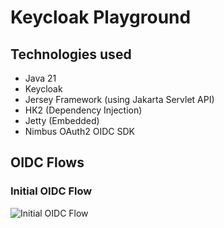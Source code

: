 # Keycloak Playground

## Technologies used
- Java 21
- Keycloak
- Jersey Framework (using Jakarta Servlet API)
- HK2 (Dependency Injection)
- Jetty (Embedded)
- Nimbus OAuth2 OIDC SDK


## OIDC Flows

### Initial OIDC Flow
![Initial OIDC Flow](http://www.plantuml.com/plantuml/proxy?cache=no&src=https://raw.githubusercontent.com/jeanbritz/keycloak-playground/refs/heads/main/docs/uml/initial-oidc-flow.plantuml)